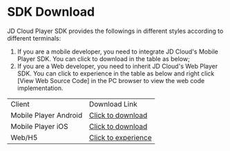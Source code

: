 # SDK Download

JD Cloud Player SDK provides the followings in different styles according to different terminals:   
1. If you are a mobile developer, you need to integrate JD Cloud's Mobile Player SDK. You can click to download in the table as below;   
2. If you are a Web developer, you need to inherit JD Cloud's Web Player SDK. You can click to experience in the table as below and right click [View Web Source Code] in the PC browser to view the web code implementation.

<table>
<tr>
    <td>Client</td>
    <td>Download Link</td>
</tr>
<tr>
    <td>Mobile Player Android</td>
    <td><a href="https://zhanghao274.s3.cn-north-1.jdcloud-oss.com//SDK/live/jdcloud_live_android_demo.zip">Click to download</a><br/> </td>
</tr>
<tr>
    <td>Mobile Player iOS</td>
    <td><a href="https://zhanghao274.s3.cn-north-1.jdcloud-oss.com/SDK/live/jdcloud_live_ios_demo.zip">Click to download</a><br/> </td>
</tr>
<tr>
    <td>Web/H5</td>
    <td><a href="https://j.jdcloud.com/video/player/index.html">Click to experience</a><br/> </td>
</tr>                
</table>
